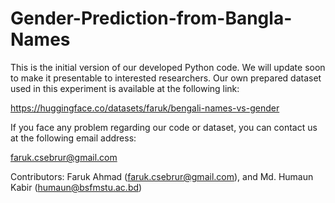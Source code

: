 # Gender-Prediction-from-Bangla-Names

This is the initial version of our developed Python code. We will update soon to make it presentable to interested researchers.
Our own prepared dataset used in this experiment is available at the following link:

https://huggingface.co/datasets/faruk/bengali-names-vs-gender

If you face any problem regarding our code or dataset, you can contact us at the following email address:

faruk.csebrur@gmail.com 

Contributors: 
Faruk Ahmad (faruk.csebrur@gmail.com), and 
Md. Humaun Kabir (humaun@bsfmstu.ac.bd)

